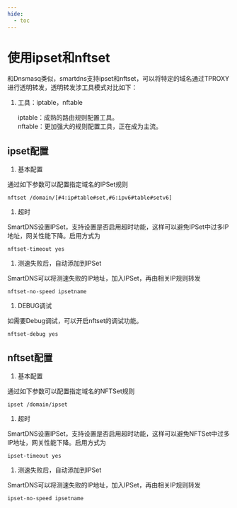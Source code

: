 ```yaml
---
hide:
  - toc
---
```


# 使用ipset和nftset  

和Dnsmasq类似，smartdns支持ipset和nftset，可以将特定的域名通过TPROXY进行透明转发，透明转发涉工具模式对比如下：

1. 工具：iptable，nftable

    iptable：成熟的路由规则配置工具。  
    nftable：更加强大的规则配置工具，正在成为主流。

## ipset配置

1. 基本配置

通过如下参数可以配置指定域名的IPSet规则

```shell
nftset /domain/[#4:ip#table#set,#6:ipv6#table#setv6]
```

1. 超时

SmartDNS设置IPSet，支持设置是否启用超时功能，这样可以避免IPSet中过多IP地址，网关性能下降。启用方式为

```shell
nftset-timeout yes
```

1. 测速失败后，自动添加到IPSet

SmartDNS可以将测速失败的IP地址，加入IPSet，再由相关IP规则转发

```shell
nftset-no-speed ipsetname
```

1. DEBUG调试

如需要Debug调试，可以开启nftset的调试功能。

```shell
nftset-debug yes
```

## nftset配置

1. 基本配置

通过如下参数可以配置指定域名的NFTSet规则

```shell
ipset /domain/ipset
```

1. 超时

SmartDNS设置IPSet，支持设置是否启用超时功能，这样可以避免NFTSet中过多IP地址，网关性能下降。启用方式为

```shell
ipset-timeout yes
```

1. 测速失败后，自动添加到IPSet

SmartDNS可以将测速失败的IP地址，加入IPSet，再由相关IP规则转发

```shell
ipset-no-speed ipsetname
```